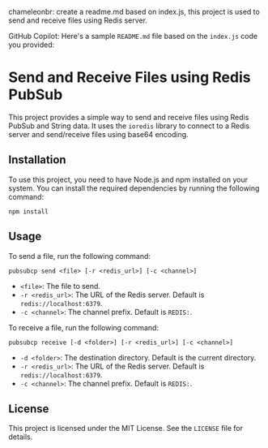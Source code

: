chameleonbr: create a readme.md based on index.js, this project is used to send and receive files using Redis server.

GitHub Copilot: Here's a sample `README.md` file based on the `index.js` code you provided:

# Send and Receive Files using Redis PubSub

This project provides a simple way to send and receive files using Redis PubSub and String data. It uses the `ioredis` library to connect to a Redis server and send/receive files using base64 encoding.

## Installation

To use this project, you need to have Node.js and npm installed on your system. You can install the required dependencies by running the following command:

```
npm install
```

## Usage

To send a file, run the following command:

```
pubsubcp send <file> [-r <redis_url>] [-c <channel>]
```

- `<file>`: The file to send.
- `-r <redis_url>`: The URL of the Redis server. Default is `redis://localhost:6379`.
- `-c <channel>`: The channel prefix. Default is `REDIS:`.

To receive a file, run the following command:

```
pubsubcp receive [-d <folder>] [-r <redis_url>] [-c <channel>]
```

- `-d <folder>`: The destination directory. Default is the current directory.
- `-r <redis_url>`: The URL of the Redis server. Default is `redis://localhost:6379`.
- `-c <channel>`: The channel prefix. Default is `REDIS:`.

## License

This project is licensed under the MIT License. See the `LICENSE` file for details.